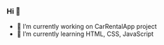 ### Hi  👋


- 🔭 I’m currently working on CarRentalApp project
- 🌱 I’m currently learning HTML, CSS, JavaScript
